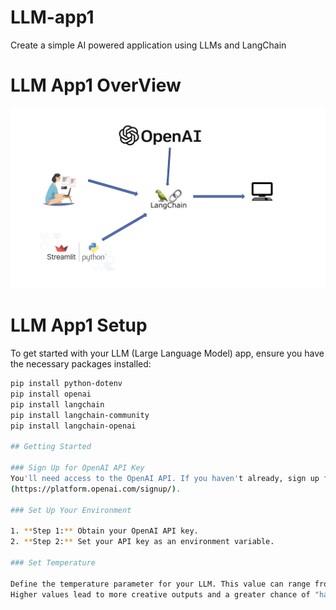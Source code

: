 # LLM-app1
Create a simple AI powered application using LLMs and LangChain

# LLM App1 OverView

![Alt text](https://github.com/linlinhlaing/LLM-app1/blob/main/overView.png)


# LLM App1 Setup

To get started with your LLM (Large Language Model) app, ensure you have the necessary packages installed:

```bash
pip install python-dotenv
pip install openai
pip install langchain
pip install langchain-community
pip install langchain-openai

## Getting Started

### Sign Up for OpenAI API Key
You'll need access to the OpenAI API. If you haven't already, sign up for an API key at [OpenAI API]
(https://platform.openai.com/signup/).

### Set Up Your Environment

1. **Step 1:** Obtain your OpenAI API key.
2. **Step 2:** Set your API key as an environment variable.

### Set Temperature

Define the temperature parameter for your LLM. This value can range from 0 to 1.0.
Higher values lead to more creative outputs and a greater chance of "hallucination."
